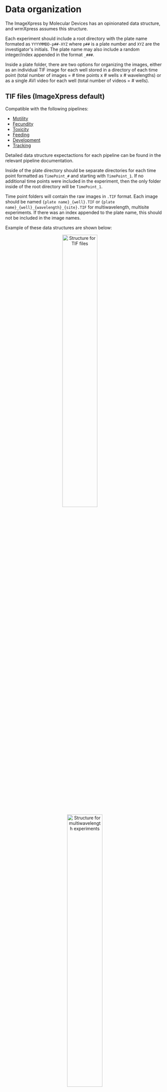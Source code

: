 # Data organization

The ImageXpress by Molecular Devices has an opinionated data structure, and wrmXpress assumes this structure.

Each experiment should include a root directory with the plate name formated as `YYYYMMDD-p##-XYZ` where `p##` is a plate number and `XYZ` are the investigator's initials. The plate name may also include a random integer/index appended in the format `_###`.

Inside a plate folder, there are two options for organizing the images, either as an individual TIF image for each well stored in a directory of each time point (total number of images = # time points x # wells x # wavelengths) or as a single AVI video for each well (total number of videos = # wells).

## TIF files (ImageXpress default)

Compatible with the following pipelines:

- [Motility](configuration/pipelines/motility.md)
- [Fecundity](configuration/pipelines/fecundity.md)
- [Toxicity](configuration/pipelines/toxicity.md)
- [Feeding](configuration/pipelines/feeding.md)
- [Development](configuration/pipelines/development.md)
- [Tracking](configuration/pipelines/tracking.md)

Detailed data structure expectactions for each pipeline can be found in the relevant pipeline documentation.

Inside of the plate directory should be separate directories for each time point formatted as `TimePoint_#` and starting with `TimePoint_1`. If no additional time points were included in the experiment, then the only folder inside of the root directory will be `TimePoint_1`.

Time point folders will contain the raw images in `.TIF` format. Each image should be named `{plate name}_{well}.TIF` or `{plate name}_{well}_{wavelength}_{site}.TIF` for multiwavelength, multisite experiments. If there was an index appended to the plate name, this should not be included in the image names.

Example of these data structures are shown below:

<p align="center">
  <img alt="Structure for TIF files" src="../img/tif_structure.png" width="47%">
&nbsp; &nbsp; &nbsp; &nbsp;
  <img alt="Structure for multiwavelength experiments" src="../img/multiwavelength_structure.png" width="47%">
</p>

*Note that a `.HTD` files are included in these structure, which is generated by the ImageXpress but not necessary for wrmXpress usage.*

## AVI files

Compatible with the following pipelines:

- [Motility](pipelines/motility.md)
- [Tracking](pipelines/tracking.md)

Some pipelines accept AVI video files instead TIF files within time point folders. In this case, the root plate folder should contain the AVI files in the format `{plate name}_{well}.AVI`, as below:

<img src="../img/avi_structure.png" width="40%" hspace="10" align="top-left"/>

In this case, the AVI file structure needs to be selected in Configuration. During analysis, the files may be rearranged to include the time point/TIF structure described above. If so, it is recommended that subsequent analyses should  maintain the reorganized structure and adjust the Configuration selections accordingly.